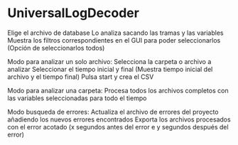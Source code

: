 # UniversalLogDecoder


Elige el archivo de database
Lo analiza sacando las tramas y las variables
Muestra los filtros correspondientes en el GUI para poder seleccionarlos (Opción de seleccionarlos todos)

Modo para analizar un solo archivo:
Selecciona la carpeta o archivo a analizar
Seleccionar el tiempo inicial y final (Muestra tiempo inicial del archivo y el tiempo final)
Pulsa start y crea el CSV

Modo para analizar una carpeta:
Procesa todos los archivos completos con las variables seleccionadas para todo el tiempo

Modo busqueda de errores:
Actualiza el archivo de errores del proyecto añadiendo los nuevos errores encontrados
Exporta los archivos procesados con el error acotado (x segundos antes del error e y segundos después del error)
